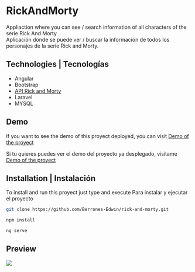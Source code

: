 # RickAndMorty

Appliaction where you can see / search information of all characters of the serie Rick And Morty <br>
Aplicación donde se puede ver / buscar la información de todos los personajes de la serie Rick and Morty.

## Technologies | Tecnologías 

- Angular
- Bootstrap
- [API Rick and Morty](https://rickandmortyapi.com)
- Laravel
- MYSQL

## Demo

If you want to see the demo of this proyect deployed, you can visit [Demo of the proyect](https://berrones-edwin.github.io/rick-and-morty/)

 Si tu quieres puedes ver el demo del proyecto ya desplegado, visitame [Demo of the proyect](https://berrones-edwin.github.io/rick-and-morty/)


## Installation | Instalación

To install and run this proyect just type and execute
Para instalar y ejecutar el proyecto 

```bash
git clone https://github.com/Berrones-Edwin/rick-and-morty.git
```

```bash
npm install
```

```bash
ng serve

```
## Preview

![](https://user-images.githubusercontent.com/44040730/107432348-7359f200-6aed-11eb-9a86-150b68540653.png)

